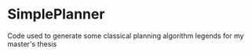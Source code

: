 # SimplePlanner
Code used to generate some classical planning algorithm legends for my master's thesis

